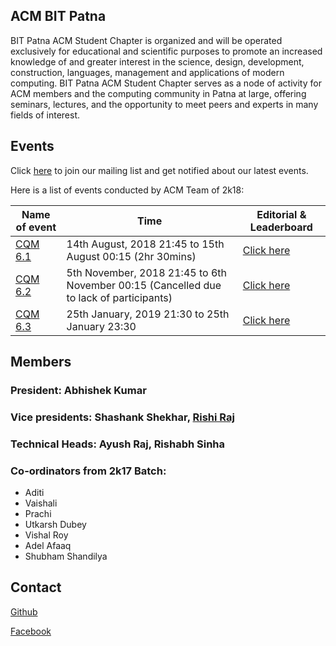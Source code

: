 ## ACM BIT Patna

BIT Patna ACM Student Chapter is organized and will be operated exclusively for educational and scientific purposes to promote an increased knowledge of and greater interest in the science, design, development, construction, languages, management and applications of modern computing. BIT Patna ACM Student Chapter serves as a node of activity for ACM members and the computing community in Patna at large, offering seminars, lectures, and the opportunity to meet peers and experts in many fields of interest.

## Events
Click [here](https://groups.google.com/forum/#!forum/acm-bit-patna) to join our mailing list and get notified about our latest events.

Here is a list of events conducted by ACM Team of 2k18:

|Name of event | Time | Editorial & Leaderboard|
| --- | --- | --- |
| [CQM 6.1](https://www.hackerrank.com/cqm-6-1) | 14th August, 2018 21:45 to 15th August 00:15 (2hr 30mins) | [Click here](/cqm-6.1) |
| [CQM 6.2](https://www.hackerrank.com/cqm-6-2) | 5th November, 2018 21:45 to 6th November 00:15 (Cancelled due to lack of participants) | [Click here](/cqm-6.2) |
| [CQM 6.3](https://www.hackerrank.com/cqm-6-3) | 25th January, 2019 21:30 to 25th January 23:30 | [Click here](/cqm-6.3) |

## Members

### President: Abhishek Kumar

### Vice presidents: Shashank Shekhar, [Rishi Raj](https://rishiraj.me)

### Technical Heads: Ayush Raj, Rishabh Sinha

### Co-ordinators from 2k17 Batch: 
* Aditi
* Vaishali
* Prachi
* Utkarsh Dubey
* Vishal Roy
* Adel Afaaq
* Shubham Shandilya


## Contact
[Github](http://github.com/acm-bit-patna)

[Facebook](https://www.facebook.com/acmbitpatna)
